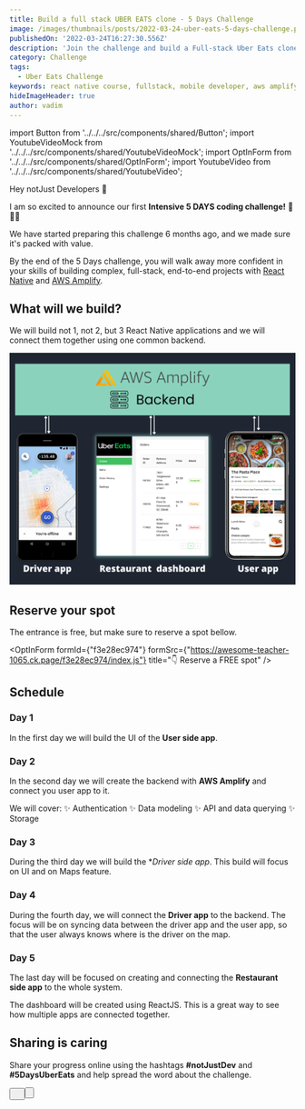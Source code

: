 ```yaml
---
title: Build a full stack UBER EATS clone - 5 Days Challenge
image: /images/thumbnails/posts/2022-03-24-uber-eats-5-days-challenge.png
publishedOn: '2022-03-24T16:27:30.556Z'
description: 'Join the challenge and build a Full-stack Uber Eats clone, including 2 React Native apps and their backend in just 5 DAYS'
category: Challenge
tags:
  - Uber Eats Challenge
keywords: react native course, fullstack, mobile developer, aws amplify, uber eats coding challenge
hideImageHeader: true
author: vadim
---
```


import Button from '../../../src/components/shared/Button';
import YoutubeVideoMock from '../../../src/components/shared/YoutubeVideoMock';
import OptInForm from '../../../src/components/shared/OptInForm';
import YoutubeVideo from '../../../src/components/shared/YoutubeVideo';

Hey notJust Developers 👋

I am so excited to announce our first **Intensive 5 DAYS coding challenge!** 🚀🚀🚀

We have started preparing this challenge 6 months ago, and we made sure it's packed with value.

By the end of the 5 Days challenge, you will walk away more confident in your skills of building complex, full-stack, end-to-end projects with [React Native](https://reactnative.dev/) and [AWS Amplify](https://aws.amazon.com/amplify/).

<YoutubeVideo id="zh9XCdk7atY" />

## What will we build?

We will build not 1, not 2, but 3 React Native applications and we will connect them together using one common backend.

![3 apps that we will build: Driver, user and restaurant app](./apps.png)

## Reserve your spot

The entrance is free, but make sure to reserve a spot bellow.

<OptInForm formId={"f3e28ec974"} formSrc={"https://awesome-teacher-1065.ck.page/f3e28ec974/index.js"} title="👇 Reserve a FREE spot" />

## Schedule

### Day 1

In the first day we will build the UI of the **User side app**.

<YoutubeVideoMock 
  title="Day 1: Build a full stack UBER EATS clone 🔴" 
  description="Join the challenge and build a Full-stack Uber Eats clone, including 2 React Native apps and their backend in just 5 DAYS." 
  url="https://youtu.be/ZPNHWlMk6_E"
  imageUri="/images/posts/2022-03-24-uber-eats-5-days-challenge/thumbnail.png"
/>

### Day 2

In the second day we will create the backend with **AWS Amplify** and connect you user app to it.

We will cover:
✨ Authentication
✨ Data modeling
✨ API and data querying
✨ Storage

<YoutubeVideoMock
  title="Day 2: Build a full stack UBER EATS clone 🔴"
  description="Join the challenge and build a Full-stack Uber Eats clone, including 2 React Native apps and their backend in just 5 DAYS."
  url="https://youtu.be/WFo_IxhBxF4"
  imageUri="/images/posts/2022-03-24-uber-eats-5-days-challenge/thumbnail.png"
/>

### Day 3

During the third day we will build the \*_Driver side app_. This build will focus on UI and on Maps feature.

<YoutubeVideoMock 
  title="Day 3: Build a full stack UBER EATS clone 🔴" 
  description="Join the challenge and build a Full-stack Uber Eats clone, including 2 React Native apps and their backend in just 5 DAYS." 
  url="https://youtu.be/eTNvx8kdslk"
  imageUri="/images/posts/2022-03-24-uber-eats-5-days-challenge/thumbnail.png"
/>

### Day 4

During the fourth day, we will connect the **Driver app** to the backend. The focus will be on syncing data between the driver app and the user app, so that the user always knows where is the driver on the map.

<YoutubeVideoMock
  title="Day 4: Build a full stack UBER EATS clone 🔴"
  description="Join the challenge and build a Full-stack Uber Eats clone, including 2 React Native apps and their backend in just 5 DAYS."
  url="https://youtu.be/gunuloenCpU"
  imageUri="/images/posts/2022-03-24-uber-eats-5-days-challenge/thumbnail.png"
/>

### Day 5

The last day will be focused on creating and connecting the **Restaurant side app** to the whole system.

The dashboard will be created using ReactJS. This is a great way to see how multiple apps are connected together.

<YoutubeVideoMock 
  title="Day 5: Build a full stack UBER EATS clone 🔴" 
  description="Join the challenge and build a Full-stack Uber Eats clone, including 2 React Native apps and their backend in just 5 DAYS."
  url="https://youtu.be/Os49oPTfzuU" 
  imageUri="/images/posts/2022-03-24-uber-eats-5-days-challenge/thumbnail.png"
/>

## Sharing is caring

Share your progress online using the hashtags **#notJustDev** and **#5DaysUberEats** and help spread the word about the challenge.

<Button title="🐦 &nbsp;&nbsp;Share on twitter" target="blank" href="https://twitter.com/intent/tweet?text=Build%20a%20full-stack%20Uber%20Eats%20clone%20during%20the%205%20days%20challenge%20organized%20by%20%40VadimNotJustDev%20%0A%0ANow%20is%20the%20time%20to%20master%20full-stack%20mobile%20development%20%20with%20React%20Native%20and%20AWS%20Amplify%0A%0AReserve%20your%20FREE%20spot%20%F0%9F%91%87%0A%0Ahttps%3A%2F%2Fbit.ly%2F3JsSBD5%0A%0A%23notJustDev%20%235DaysUberEats" />&nbsp;&nbsp;&nbsp;<Button title="🧑‍💼 &nbsp;&nbsp;Share on LinkedIn" target="blank" href="https://bit.ly/3rjDVjA" />
